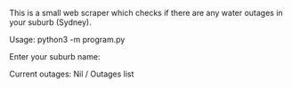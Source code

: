 This is a small web scraper which checks if there are any water outages 
in your suburb (Sydney).

Usage:
python3 -m program.py

Enter your suburb name: 

Current outages: Nil / Outages list